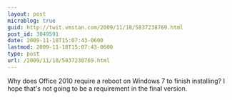 ```yaml
---
layout: post
microblog: true
guid: http://twit.vmstan.com/2009/11/18/5837238769.html
post_id: 3049591
date: 2009-11-18T15:07:43-0600
lastmod: 2009-11-18T15:07:43-0600
type: post
url: /2009/11/18/5837238769.html
---
```

Why does Office 2010 require a reboot on Windows 7 to finish installing? I hope that's not going to be a requirement in the final version.
